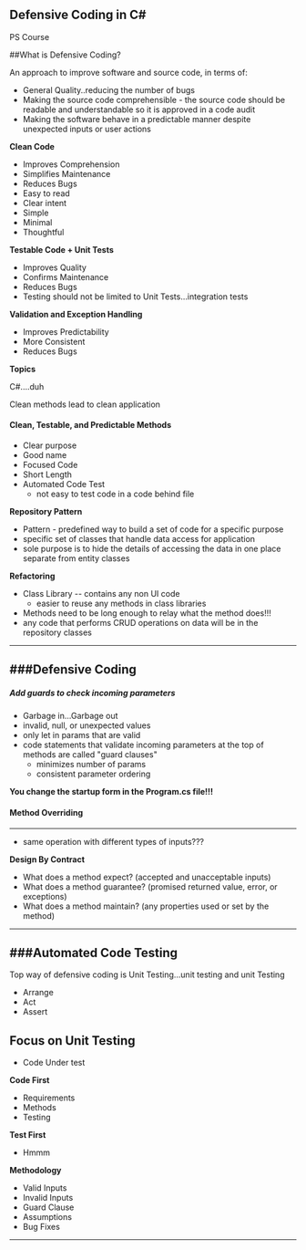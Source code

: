 Defensive Coding in C#
---

PS Course

##What is Defensive Coding?

An approach to improve software and source code, in terms of:

- General Quality..reducing the number of bugs
- Making the source code comprehensible - the source code should be readable and understandable so it is approved in a code audit
- Making the software behave in a predictable manner despite unexpected inputs or user actions

**Clean Code**

- Improves Comprehension
- Simplifies Maintenance
- Reduces Bugs
- Easy to read
- Clear intent
- Simple
- Minimal
- Thoughtful

**Testable Code + Unit Tests**

- Improves Quality
- Confirms Maintenance
- Reduces Bugs
- Testing should not be limited to Unit Tests...integration tests

**Validation and Exception Handling**

-  Improves Predictability
-  More Consistent
-  Reduces Bugs

**Topics**

C#....duh

Clean methods lead to clean application

#### Clean, Testable, and Predictable Methods

- Clear purpose
- Good name
- Focused Code
- Short Length
- Automated Code Test
	- not easy to test code in a code behind file

**Repository Pattern**

- Pattern - predefined way to build a set of code for a specific purpose
- specific set of classes that handle data access for application
- sole purpose is to hide the details of accessing the data in one place separate from entity classes

**Refactoring**

- Class Library -- contains any non UI code
	-	easier to reuse any methods in class libraries
- Methods need to be long enough to relay what the method does!!!
- any code that performs CRUD operations on data will be in the repository classes

---

###Defensive Coding
---

##### Add guards to check incoming parameters 

- Garbage in...Garbage out
- invalid, null, or unexpected values
- only let in params that are valid
- code statements that validate incoming parameters at the top of methods are called "guard clauses"
	- minimizes number of params
	- consistent parameter ordering

**You change the startup form in the Program.cs file!!!**

#### Method Overriding
---

- same operation with different types of inputs???

**Design By Contract**

- What does a method expect? (accepted and unacceptable inputs)
- What does a method guarantee? (promised returned value, error, or exceptions)
- What does a method maintain? (any properties used or set by the method)

---
###Automated Code Testing
---

Top way of defensive coding is Unit Testing...unit testing and unit Testing

- Arrange
- Act
- Assert

**Focus on Unit Testing**
---

- Code Under test

**Code First**

- Requirements
- Methods
- Testing

**Test First**

- Hmmm

**Methodology**

- Valid Inputs
- Invalid Inputs
- Guard Clause
- Assumptions
- Bug Fixes


---